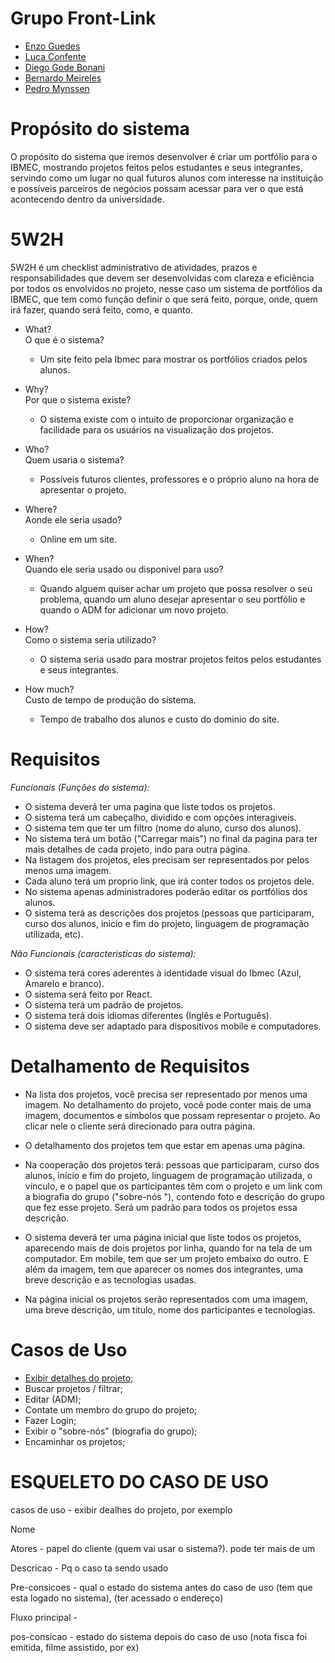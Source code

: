 # Grupo Front-Link
- [Enzo Guedes](https://github.com/Enzoguedesc/react-base-project.git) 
- [Luca Confente](https://github.com/LucaConfente/Front-End) 
- [Diego Gode Bonani](https://github.com/Diego-Bonani/react-base-project) 
- [Bernardo Meireles](https://github.com/meireles07/react-base-project.git) 
- [Pedro Mynssen](https://github.com/endsky1/Projeto_FrontEnd)


# Propósito do sistema
O propósito do sistema que iremos desenvolver é criar um portfólio para o IBMEC, mostrando projetos feitos pelos estudantes e seus integrantes, servindo como um lugar no qual futuros alunos com interesse na instituição e possíveis parceiros de negócios possam acessar para ver o que está acontecendo dentro da universidade.


# 5W2H  
5W2H é um checklist administrativo de atividades, prazos e responsabilidades que devem ser desenvolvidas com clareza e eficiência por todos os envolvidos no projeto, nesse caso um sistema de portfólios da IBMEC, que tem como função definir o que será feito, porque, onde, quem irá fazer, quando será feito, como, e quanto.  

- What?  
  O que é o sistema?
  - Um site feito pela Ibmec para mostrar os portfólios criados pelos alunos.  

- Why?  
  Por que o sistema existe?  
  - O sistema existe com o intuito de proporcionar organização e facilidade para os usuários na visualização dos projetos.  

- Who?  
  Quem usaria o sistema?  
  - Possíveis futuros clientes, professores e o próprio aluno na hora de apresentar o projeto.  

- Where?  
  Aonde ele seria usado?  
  - Online em um site.  

- When?  
  Quando ele seria usado ou disponivel para uso?  
  - Quando alguem quiser achar um projeto que possa resolver o seu problema, quando um aluno desejar apresentar o seu portfólio e quando o ADM for adicionar um novo projeto.  

- How?  
  Como o sistema seria utilizado?  
  - O sistema seria usado para mostrar projetos feitos pelos estudantes e seus integrantes.  

- How much?  
  Custo de tempo de produção do sistema.  
  - Tempo de trabalho dos alunos e custo do dominio do site.  


# Requisitos

*Funcionais (Funções do sistema):*  
 - O sistema deverá ter uma pagina que liste todos os projetos.  
 - O sistema terá um cabeçalho, dividido e com opções interagiveis.
 - O sistema tem que ter um filtro (nome do aluno, curso dos alunos).  
 - No sistema terá um botão ("Carregar mais") no final da pagina para ter mais detalhes de cada projeto, indo para outra página.  
 - Na listagem dos projetos, eles precisam ser representados por pelos menos uma imagem.  
 - Cada aluno terá um proprio link, que irá conter todos os projetos dele.  
 - No sistema apenas administradores poderão editar os portfólios dos alunos.
 - O sistema terá as descrições dos projetos (pessoas que participaram, curso dos alunos, inicio e fim do projeto, linguagem de programação utilizada, etc).

*Não Funcionais (caracteristicas do sistema):*      
 - O sistema terá cores aderentes à identidade visual do Ibmec (Azul, Amarelo e branco).
 - O sistema será feito por React.  
 - O sistema terá um padrão de projetos.  
 - O sistema terá dois idiomas diferentes (Inglês e Português).    
 - O sistema deve ser adaptado para dispositivos mobile e computadores.  
 
# Detalhamento de Requisitos 
- Na lista dos projetos, você precisa ser representado por menos uma imagem. No detalhamento do projeto, você pode conter mais de uma imagem, documentos e símbolos que possam representar o projeto. Ao clicar nele o cliente será direcionado para outra página.

- O detalhamento dos projetos tem que estar em apenas uma página.

- Na cooperação dos projetos terá: pessoas que participaram, curso dos alunos, início e fim do projeto, linguagem de programação utilizada, o vínculo, e o papel que os participantes têm com o projeto e um link com a biografia do grupo ("sobre-nós "), contendo foto e descrição do grupo que fez esse projeto. Será um padrão para todos os projetos essa descrição.  
  
- O sistema deverá ter uma página inicial que liste todos os projetos, aparecendo mais de dois projetos por linha, quando for na tela de um computador. Em mobile, tem que ser um projeto embaixo do outro. E além da imagem, tem que aparecer os nomes dos integrantes, uma breve descrição e as tecnologias usadas.  

- Na página inicial os projetos serão representados com uma imagem, uma breve descrição, um titulo, nome dos participantes e tecnologias.  


# Casos de Uso

- [Exibir detalhes do projeto;](https://github.com/Enzoguedesc/Grupo_Front-end/blob/main/Exibir%20detalhes%20do%20projeto)
- Buscar projetos / filtrar;
- Editar (ADM);
- Contate um membro do grupo do projeto;
- Fazer Login;
- Exibir o "sobre-nós" (biografia do grupo);
- Encaminhar os projetos;  
  
  

# ESQUELETO DO CASO DE USO

casos de uso - exibir dealhes do projeto, por exemplo

Nome

Atores - papel do cliente (quem vai usar o sistema?). pode ter mais de um

Descricao - Pq o caso ta sendo usado

Pre-consicoes - qual o estado do sistema antes do caso de uso (tem que esta logado no sistema), (ter acessado o endereço)

Fluxo principal - 

pos-consicao - estado do sistema depois do caso de uso (nota fisca foi emitida, filme assistido, por ex)
